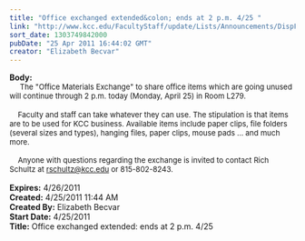 ```yaml
---
title: "Office exchanged extended&colon; ends at 2 p.m. 4/25 "
link: "http://www.kcc.edu/FacultyStaff/update/Lists/Announcements/DispForm.aspx?ID=246"
sort_date: 1303749842000
pubDate: "25 Apr 2011 16:44:02 GMT"
creator: "Elizabeth Becvar"
---
```


<div><b>Body:</b> <div class=ExternalClassE795AD74B5944290B115C4A0C360153F><div><font size=2>     The &quot;Office Materials Exchange&quot; to share office items which are going unused will continue through 2 p.m. today (Monday, April 25) in Room L279.</font></div>
<div><font size=2></font> </div>
<div><font size=2>    Faculty and staff can take whatever they can use. The stipulation is that items are to be used for KCC business. Available items include paper clips, file folders (several sizes and types), hanging files, paper clips, mouse pads ... and much more.</font></div>
<div><font size=2><br>    Anyone with questions regarding the exchange is invited to contact Rich Schultz at </font><a href="mailto:rschultz@kcc.edu"><font size=2>rschultz@kcc.edu</font></a><font size=2> or 815-802-8243.     <br> </font></div></div></div>
<div><b>Expires:</b> 4/26/2011</div>
<div><b>Created:</b> 4/25/2011 11:44 AM</div>
<div><b>Created By:</b> Elizabeth Becvar</div>
<div><b>Start Date:</b> 4/25/2011</div>
<div><b>Title:</b> Office exchanged extended: ends at 2 p.m. 4/25 </div>
